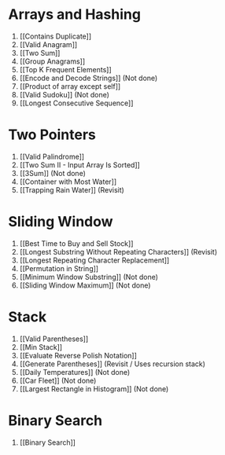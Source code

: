 # Arrays and Hashing
1. [[Contains Duplicate]]
2. [[Valid Anagram]]
3. [[Two Sum]]
4. [[Group Anagrams]]
5. [[Top K Frequent Elements]]
6. [[Encode and Decode Strings]] (Not done)
7. [[Product of array except self]]
8. [[Valid Sudoku]] (Not done)
9. [[Longest Consecutive Sequence]]
# Two Pointers
1. [[Valid Palindrome]]
2. [[Two Sum II - Input Array Is Sorted]]
3. [[3Sum]] (Not done)
4. [[Container with Most Water]]
5. [[Trapping Rain Water]] (Revisit)
# Sliding Window
1. [[Best Time to Buy and Sell Stock]]
2. [[Longest Substring Without Repeating Characters]] (Revisit)
3. [[Longest Repeating Character Replacement]]
4. [[Permutation in String]]
5. [[Minimum Window Substring]] (Not done)
6. [[Sliding Window Maximum]] (Not done)
# Stack
1. [[Valid Parentheses]]
2. [[Min Stack]]
3. [[Evaluate Reverse Polish Notation]]
4. [[Generate Parentheses]] (Revisit / Uses recursion stack)
5. [[Daily Temperatures]] (Not done)
6. [[Car Fleet]] (Not done)
7. [[Largest Rectangle in Histogram]] (Not done)
# Binary Search
1. [[Binary Search]]